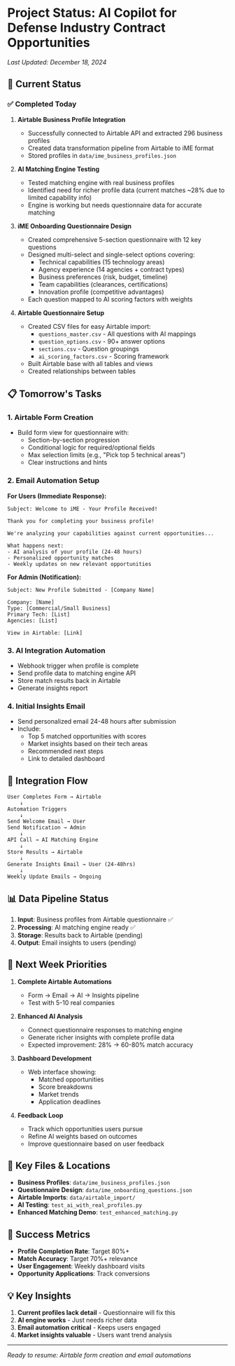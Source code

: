 # Project Status: AI Copilot for Defense Industry Contract Opportunities
*Last Updated: December 18, 2024*

## 🎯 Current Status

### ✅ Completed Today

1. **Airtable Business Profile Integration**
   - Successfully connected to Airtable API and extracted 296 business profiles
   - Created data transformation pipeline from Airtable to iME format
   - Stored profiles in `data/ime_business_profiles.json`

2. **AI Matching Engine Testing**
   - Tested matching engine with real business profiles
   - Identified need for richer profile data (current matches ~28% due to limited capability info)
   - Engine is working but needs questionnaire data for accurate matching

3. **iME Onboarding Questionnaire Design**
   - Created comprehensive 5-section questionnaire with 12 key questions
   - Designed multi-select and single-select options covering:
     - Technical capabilities (15 technology areas)
     - Agency experience (14 agencies + contract types)
     - Business preferences (risk, budget, timeline)
     - Team capabilities (clearances, certifications)
     - Innovation profile (competitive advantages)
   - Each question mapped to AI scoring factors with weights

4. **Airtable Questionnaire Setup**
   - Created CSV files for easy Airtable import:
     - `questions_master.csv` - All questions with AI mappings
     - `question_options.csv` - 90+ answer options
     - `sections.csv` - Question groupings
     - `ai_scoring_factors.csv` - Scoring framework
   - Built Airtable base with all tables and views
   - Created relationships between tables

## 📋 Tomorrow's Tasks

### 1. **Airtable Form Creation**
   - Build form view for questionnaire with:
     - Section-by-section progression
     - Conditional logic for required/optional fields
     - Max selection limits (e.g., "Pick top 5 technical areas")
     - Clear instructions and hints

### 2. **Email Automation Setup**
   
   **For Users (Immediate Response):**
   ```
   Subject: Welcome to iME - Your Profile Received!
   
   Thank you for completing your business profile!
   
   We're analyzing your capabilities against current opportunities...
   
   What happens next:
   - AI analysis of your profile (24-48 hours)
   - Personalized opportunity matches
   - Weekly updates on new relevant opportunities
   ```
   
   **For Admin (Notification):**
   ```
   Subject: New Profile Submitted - [Company Name]
   
   Company: [Name]
   Type: [Commercial/Small Business]
   Primary Tech: [List]
   Agencies: [List]
   
   View in Airtable: [Link]
   ```

### 3. **AI Integration Automation**
   - Webhook trigger when profile is complete
   - Send profile data to matching engine API
   - Store match results back in Airtable
   - Generate insights report

### 4. **Initial Insights Email**
   - Send personalized email 24-48 hours after submission
   - Include:
     - Top 5 matched opportunities with scores
     - Market insights based on their tech areas
     - Recommended next steps
     - Link to detailed dashboard

## 🔄 Integration Flow

```
User Completes Form → Airtable
    ↓
Automation Triggers
    ↓
Send Welcome Email → User
Send Notification → Admin
    ↓
API Call → AI Matching Engine
    ↓
Store Results → Airtable
    ↓
Generate Insights Email → User (24-48hrs)
    ↓
Weekly Update Emails → Ongoing
```

## 📊 Data Pipeline Status

1. **Input**: Business profiles from Airtable questionnaire ✅
2. **Processing**: AI matching engine ready ✅
3. **Storage**: Results back to Airtable (pending)
4. **Output**: Email insights to users (pending)

## 🚀 Next Week Priorities

1. **Complete Airtable Automations**
   - Form → Email → AI → Insights pipeline
   - Test with 5-10 real companies

2. **Enhanced AI Analysis**
   - Connect questionnaire responses to matching engine
   - Generate richer insights with complete profile data
   - Expected improvement: 28% → 60-80% match accuracy

3. **Dashboard Development**
   - Web interface showing:
     - Matched opportunities
     - Score breakdowns
     - Market trends
     - Application deadlines

4. **Feedback Loop**
   - Track which opportunities users pursue
   - Refine AI weights based on outcomes
   - Improve questionnaire based on user feedback

## 📁 Key Files & Locations

- **Business Profiles**: `data/ime_business_profiles.json`
- **Questionnaire Design**: `data/ime_onboarding_questions.json`
- **Airtable Imports**: `data/airtable_import/`
- **AI Testing**: `test_ai_with_real_profiles.py`
- **Enhanced Matching Demo**: `test_enhanced_matching.py`

## 🎯 Success Metrics

- **Profile Completion Rate**: Target 80%+
- **Match Accuracy**: Target 70%+ relevance
- **User Engagement**: Weekly dashboard visits
- **Opportunity Applications**: Track conversions

## 💡 Key Insights

1. **Current profiles lack detail** - Questionnaire will fix this
2. **AI engine works** - Just needs richer data
3. **Email automation critical** - Keeps users engaged
4. **Market insights valuable** - Users want trend analysis

---

*Ready to resume: Airtable form creation and email automations*